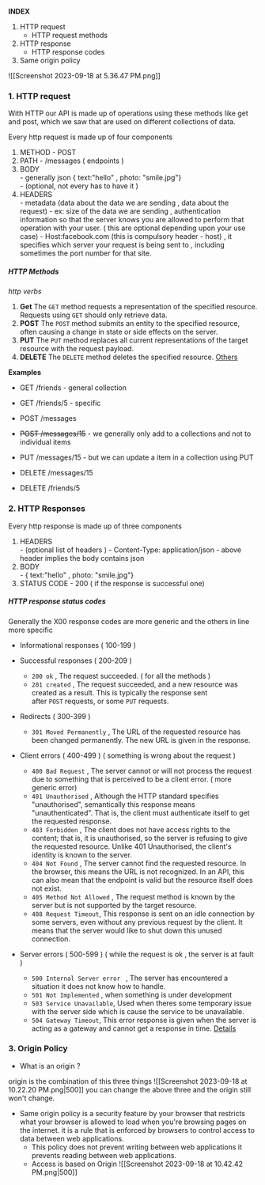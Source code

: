 
**INDEX**

1. HTTP request
	- HTTP request methods
2. HTTP response 
	- HTTP response codes 
3. Same origin policy



![[Screenshot 2023-09-18 at 5.36.47 PM.png]]


### 1. HTTP request  

With HTTP our API is made up of operations using these methods like get and post, which we saw that are used on different collections of data. 

Every http request is made up of four components

1. METHOD     -  POST
2. PATH            - /messages ( endpoints  )
3. BODY           
					- generally json   { text:"hello" , photo: "smile.jpg"}  
					- (optional, not every has to have it )
4. HEADERS    
					- metadata (data about the data we are sending , data about the request)
					- ex: size of the data we are sending , authentication information so that the server knows you are allowed to perform that operation with your user. ( this are optional depending upon your use case)
					- Host:facebook.com (this is compulsory header - host) , it specifies which server your request is being sent to , including sometimes the port number for that site. 

##### HTTP Methods
<i> http verbs </i>

1. **Get** 
The `GET` method requests a representation of the specified resource. Requests using `GET` should only retrieve data.
2. **POST**
The `POST` method submits an entity to the specified resource, often causing a change in state or side effects on the server.
3. **PUT**
The `PUT` method replaces all current representations of the target resource with the request payload.
4. **DELETE** 
The `DELETE` method deletes the specified resource.
[Others](https://developer.mozilla.org/en-US/docs/Web/HTTP/Methods)

**Examples** 

- GET /friends       - general collection 
- GET /friends/5    - specific 

- POST /messages      
- <s>POST /messages/15</s>  - we generally only add to a collections and not to individual items
- PUT /messages/15    - but we can update a item in a collection using PUT

- DELETE /messages/15
- DELETE /friends/5




### 2. HTTP Responses 

Every http response is made up of three components

1. HEADERS    
					- (optional list of headers ) 
					- Content-Type: application/json
					- above header implies the body contains json
2. BODY           
					- { text:"hello" , photo: "smile.jpg"}  
3. STATUS CODE 
					- 200 ( if the response is successful one)

##### HTTP response status codes

Generally the X00 response codes are more generic and the others in line more specific

- Informational responses ( 100-199 )
- Successful responses ( 200-209 )
	- `200 ok` , The request succeeded. ( for all the methods )
	- `201 created` , The request succeeded, and a new resource was created as a result. This is typically the response sent after `POST` requests, or some `PUT` requests.

- Redirects ( 300-399 )
	- `301 Moved Permanently` , The URL of the requested resource has been changed permanently. The new URL is given in the response.

- Client errors ( 400-499 ) ( something is wrong about the request )
	- `400 Bad Request` , The server cannot or will not process the request due to something that is perceived to be a client error. ( more generic error)
	- `401 Unauthorised` , Although the HTTP standard specifies "unauthorised", semantically this response means "unauthenticated". That is, the client must authenticate itself to get the requested response.
	- `403 Forbidden` , The client does not have access rights to the content; that is, it is unauthorised, so the server is refusing to give the requested resource. Unlike 401 Unauthorised, the client's identity is known to the server.
	- `404 Not Found` , The server cannot find the requested resource. In the browser, this means the URL is not recognized. In an API, this can also mean that the endpoint is valid but the resource itself does not exist.
	- `405 Method Not Allowed` , The request method is known by the server but is not supported by the target resource. 
	- `408 Request Timeout`, This response is sent on an idle connection by some servers, even without any previous request by the client. It means that the server would like to shut down this unused connection.

- Server errors ( 500-599 ) ( while the request is ok , the server is at fault )
	- `500 Internal Server error ` , The server has encountered a situation it does not know how to handle.
	- `501 Not Implemented` ,  when something is under development
	- `503 Service Unavailable`, Used when theres some temporary issue with the server side which is cause the service to be unavailable. 
	- `504 Gateway Timeout`, This error response is given when the server is acting as a gateway and cannot get a response in time.
[Details](https://developer.mozilla.org/en-US/docs/Web/HTTP/Status)






### 3. Origin Policy 

- What is an origin ? 

origin is the combination of this three things 
![[Screenshot 2023-09-18 at 10.22.20 PM.png|500]]
you can change the above three and the origin still won't change.


- Same origin policy is a security feature by your browser that restricts what your browser is allowed to load when you're browsing pages on the internet. it is a rule that is enforced by browsers to control access to data between web applications.
	- This policy does not prevent writing between web applications it prevents reading between web applications.
	- Access is based on Origin
![[Screenshot 2023-09-18 at 10.42.42 PM.png|500]]

